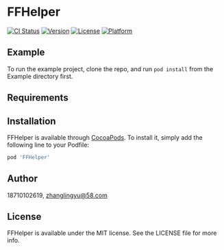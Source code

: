 # FFHelper

[![CI Status](https://img.shields.io/travis/18710102619/FFHelper.svg?style=flat)](https://travis-ci.org/18710102619/FFHelper)
[![Version](https://img.shields.io/cocoapods/v/FFHelper.svg?style=flat)](https://cocoapods.org/pods/FFHelper)
[![License](https://img.shields.io/cocoapods/l/FFHelper.svg?style=flat)](https://cocoapods.org/pods/FFHelper)
[![Platform](https://img.shields.io/cocoapods/p/FFHelper.svg?style=flat)](https://cocoapods.org/pods/FFHelper)

## Example

To run the example project, clone the repo, and run `pod install` from the Example directory first.

## Requirements

## Installation

FFHelper is available through [CocoaPods](https://cocoapods.org). To install
it, simply add the following line to your Podfile:

```ruby
pod 'FFHelper'
```

## Author

18710102619, zhanglingyu@58.com

## License

FFHelper is available under the MIT license. See the LICENSE file for more info.
